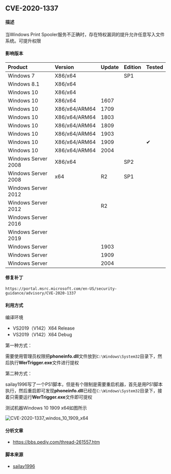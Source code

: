 ## CVE-2020-1337

#### 描述

当Windows Print Spooler服务不正确时，存在特权漏洞的提升允许任意写入文件系统。可提升权限

#### 影响版本

| Product             | Version       | Update | Edition | Tested             |
| :------------------ | :------------ | ------ | ------- | ------------------ |
| Windows 7 | X86/x64 |  | SP1 |  |
| Windows 8.1 | X86/x64 |  |  |  |
| Windows 10 | X86/x64 |  |  |  |
| Windows 10          | X86/x64 | 1607 |         |          |
| Windows 10          | X86/x64/ARM64 | 1709 |         |                    |
| Windows 10 | X86/x64/ARM64 | 1803 | | |
| Windows 10 | X86/x64/ARM64 | 1809 | | |
| Windows 10          | X86/x64/ARM64 | 1903   |         |                    |
| Windows 10          | X86/x64/ARM64 | 1909   |         | &#10004; |
| Windows 10          | X86/x64/ARM64 | 2004   |         |                    |
| Windows Server 2008 | X86/x64 |  | SP2 | |
| Windows Server 2008 | x64 | R2 | SP1 | |
| Windows Server 2012 |  |  | | |
| Windows Server 2012 |  | R2 | | |
| Windows Server 2016 |               |        |         |                    |
| Windows Server 2019 | | | | |
| Windows Server      |               | 1903   |         |                    |
| Windows Server      |               | 1909   |         |                    |
| Windows Server      |               | 2004   |         |                    |

#### 修复补丁

```
https://portal.msrc.microsoft.com/en-US/security-guidance/advisory/CVE-2020-1337
```

#### 利用方式

编译环境

- VS2019（V142）X64 Release
- VS2019（V142）X64 Debug

第一种方式：

需要使用管理员权限把**phoneinfo.dll**文件放到`C:\Windows\System32`目录下，然后执行**WerTrigger.exe**文件进行提权

第二种方式：

sailay1996写了一个PS1脚本，但是有个限制是需要重启机器，首先是用PS1脚本执行，然后重启即可发现**phoneinfo.dll**已经在`C:\Windows\System32`目录下，接着只需要运行**WerTrigger.exe**文件即可提权

测试机器Windows 10 1909 x64如图所示

![CVE-2020-1337_windos_10_1909_x64](https://raw.github.com/Ascotbe/Image/master/Kernelhub/CVE-2020-1337_windos_10_1909_x64.gif)

#### 分析文章
- https://bbs.pediy.com/thread-261557.htm

#### 脚本来源

- [sailay1996](https://github.com/sailay1996/cve-2020-1337-poc)


